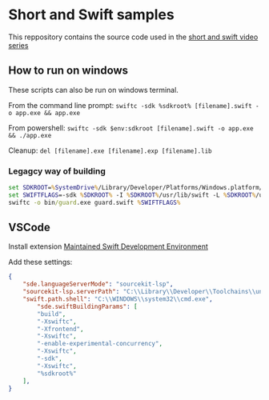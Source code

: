 # Short and Swift samples

This reppository contains the source code used in the [short and swift video series](https://www.youtube.com/watch?v=2CwybH2rWZ4&list=PLPuaqQB3lRflZysa-IPMArT0q_LTxXQ2z)

## How to run on windows

These scripts can also be run on windows terminal.

From the command line prompt: `swiftc -sdk %sdkroot% [filename].swift -o app.exe && app.exe`

From powershell: `swiftc -sdk $env:sdkroot [filename].swift -o app.exe && ./app.exe`

Cleanup: `del [filename].exe [filename].exp [filename].lib`

### Legagcy way of building

```bat
set SDKROOT=%SystemDrive%/Library/Developer/Platforms/Windows.platform/Developer/SDKs/Windows.sdk
set SWIFTFLAGS=-sdk %SDKROOT% -I %SDKROOT%/usr/lib/swift -L %SDKROOT%/usr/lib/swift/windows
swiftc -o bin/guard.exe guard.swift %SWIFTFLAGS%
```

## VSCode

Install extension [Maintained Swift Development Environment](https://marketplace.visualstudio.com/items?itemName=vknabel.vscode-swift-development-environment)

Add these settings:

```json
{
    "sde.languageServerMode": "sourcekit-lsp",
    "sourcekit-lsp.serverPath": "C:\\Library\\Developer\\Toolchains\\unknown-Asserts-development.xctoolchain\\usr\\bin\\sourcekit-lsp.exe",
    "swift.path.shell": "C:\\WINDOWS\\system32\\cmd.exe",
        "sde.swiftBuildingParams": [
        "build",
        "-Xswiftc",
        "-Xfrontend",
        "-Xswiftc",
        "-enable-experimental-concurrency",
        "-Xswiftc",
        "-sdk",
        "-Xswiftc",
        "%sdkroot%"
    ],
}
```

